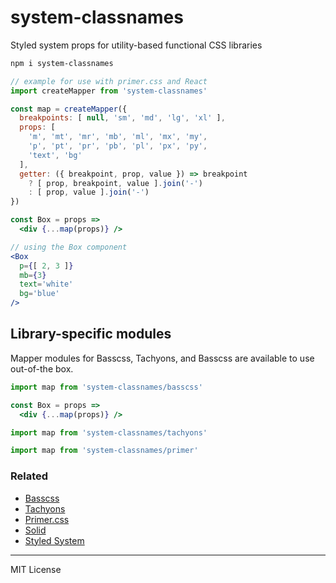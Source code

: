 
# system-classnames

Styled system props for utility-based functional CSS libraries

```sh
npm i system-classnames
```

```jsx
// example for use with primer.css and React
import createMapper from 'system-classnames'

const map = createMapper({
  breakpoints: [ null, 'sm', 'md', 'lg', 'xl' ],
  props: [
    'm', 'mt', 'mr', 'mb', 'ml', 'mx', 'my',
    'p', 'pt', 'pr', 'pb', 'pl', 'px', 'py',
    'text', 'bg'
  ],
  getter: ({ breakpoint, prop, value }) => breakpoint
    ? [ prop, breakpoint, value ].join('-')
    : [ prop, value ].join('-')
})

const Box = props =>
  <div {...map(props)} />
```

```jsx
// using the Box component
<Box
  p={[ 2, 3 ]}
  mb={3}
  text='white'
  bg='blue'
/>
```

## Library-specific modules

Mapper modules for Basscss, Tachyons, and Basscss are available to use out-of-the box.

```jsx
import map from 'system-classnames/basscss'

const Box = props =>
  <div {...map(props)} />
```

```jsx
import map from 'system-classnames/tachyons'
```

```jsx
import map from 'system-classnames/primer'
```

### Related

- [Basscss](http://basscss.com)
- [Tachyons](http://tachyons.io)
- [Primer.css](https://primer.github.io)
- [Solid](https://solid.buzzfeed.com)
- [Styled System](https://github.com/jxnblk/styled-system)

---

MIT License
